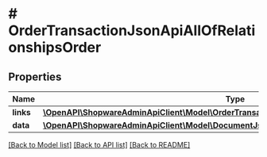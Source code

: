 # # OrderTransactionJsonApiAllOfRelationshipsOrder

## Properties

Name | Type | Description | Notes
------------ | ------------- | ------------- | -------------
**links** | [**\OpenAPI\ShopwareAdminApiClient\Model\OrderTransactionJsonApiAllOfRelationshipsOrderLinks**](OrderTransactionJsonApiAllOfRelationshipsOrderLinks.md) |  | [optional]
**data** | [**\OpenAPI\ShopwareAdminApiClient\Model\DocumentJsonApiAllOfRelationshipsOrderData**](DocumentJsonApiAllOfRelationshipsOrderData.md) |  | [optional]

[[Back to Model list]](../../README.md#models) [[Back to API list]](../../README.md#endpoints) [[Back to README]](../../README.md)
